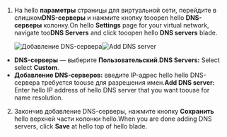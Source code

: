 1. <span data-ttu-id="24217-101">На hello **параметры** страницы для виртуальной сети, перейдите в слишком**DNS-серверы** и нажмите кнопку tooopen hello **DNS-серверы** колонку.</span><span class="sxs-lookup"><span data-stu-id="24217-101">On hello **Settings** page for your virtual network, navigate too**DNS Servers** and click tooopen hello **DNS servers** blade.</span></span>

    <span data-ttu-id="24217-102">![Добавление DNS-сервера](./media/vpn-gateway-add-dns-rm-portal/add_dns_server.png "Add DNS Server")</span><span class="sxs-lookup"><span data-stu-id="24217-102">![Add DNS server](./media/vpn-gateway-add-dns-rm-portal/add_dns_server.png "Add DNS Server")</span></span>

  - <span data-ttu-id="24217-103">**DNS-серверы** — выберите **Пользовательский**.</span><span class="sxs-lookup"><span data-stu-id="24217-103">**DNS Servers:** Select select **Custom**.</span></span>
  - <span data-ttu-id="24217-104">**Добавление DNS-серверов:** введите IP-адрес hello hello DNS-сервера требуется toouse для разрешения имен.</span><span class="sxs-lookup"><span data-stu-id="24217-104">**Add DNS server:** Enter hello IP address of hello DNS server that you want toouse for name resolution.</span></span>

2. <span data-ttu-id="24217-105">Закончив добавление DNS-серверы, нажмите кнопку **Сохранить** hello верхней части колонки hello.</span><span class="sxs-lookup"><span data-stu-id="24217-105">When you are done adding DNS servers, click **Save** at hello top of hello blade.</span></span>
